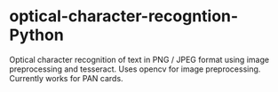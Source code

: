 # optical-character-recogntion-Python
Optical character recognition of text in PNG / JPEG format using image preprocessing and tesseract. 
Uses opencv for image preprocessing.
Currently works for PAN cards.
